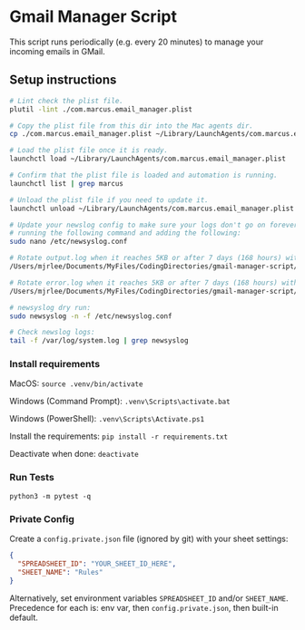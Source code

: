 # Gmail Manager Script

This script runs periodically (e.g. every 20 minutes) to manage your incoming emails in GMail.

## Setup instructions

```bash
# Lint check the plist file.
plutil -lint ./com.marcus.email_manager.plist

# Copy the plist file from this dir into the Mac agents dir.
cp ./com.marcus.email_manager.plist ~/Library/LaunchAgents/com.marcus.email_manager.plist

# Load the plist file once it is ready.
launchctl load ~/Library/LaunchAgents/com.marcus.email_manager.plist

# Confirm that the plist file is loaded and automation is running.
launchctl list | grep marcus

# Unload the plist file if you need to update it.
launchctl unload ~/Library/LaunchAgents/com.marcus.email_manager.plist

# Update your newslog config to make sure your logs don't go on forever by
# running the following command and adding the following:
sudo nano /etc/newsyslog.conf

# Rotate output.log when it reaches 5KB or after 7 days (168 hours) with 2 archived versions.
/Users/mjrlee/Documents/MyFiles/CodingDirectories/gmail-manager-script/logs/output.log    mjrlee:staff 644 2 5 168

# Rotate error.log when it reaches 5KB or after 7 days (168 hours) with 2 archived versions.
/Users/mjrlee/Documents/MyFiles/CodingDirectories/gmail-manager-script/logs/error.log     mjrlee:staff 644 2 5 168

# newsyslog dry run:
sudo newsyslog -n -f /etc/newsyslog.conf

# Check newslog logs:
tail -f /var/log/system.log | grep newsyslog
```

### Install requirements

MacOS:
`source .venv/bin/activate`

Windows (Command Prompt):
`.venv\Scripts\activate.bat`

Windows (PowerShell):
`.venv\Scripts\Activate.ps1`

Install the requirements:
`pip install -r requirements.txt`

Deactivate when done:
`deactivate`

### Run Tests

`python3 -m pytest -q`

### Private Config

Create a `config.private.json` file (ignored by git) with your sheet settings:

```json
{
  "SPREADSHEET_ID": "YOUR_SHEET_ID_HERE",
  "SHEET_NAME": "Rules"
}
```

Alternatively, set environment variables `SPREADSHEET_ID` and/or `SHEET_NAME`. Precedence for each is: env var, then `config.private.json`, then built-in default.
